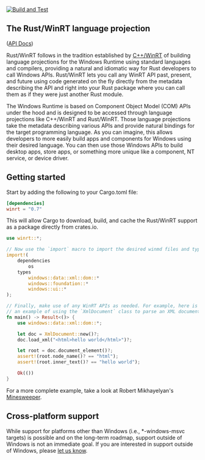 [![Build and Test](https://github.com/microsoft/winrt-rs/workflows/Build%20and%20Test/badge.svg?event=push)](https://github.com/microsoft/winrt-rs/actions)

## The Rust/WinRT language projection

([API Docs](https://microsoft.github.io/winrt-rs))

Rust/WinRT follows in the tradition established by [C++/WinRT](https://github.com/microsoft/cppwinrt) of building language projections for the Windows Runtime using standard languages and compilers, providing a natural and idiomatic way for Rust developers to call Windows APIs. Rust/WinRT lets you call any WinRT API past, present, and future using code generated on the fly directly from the metadata describing the API and right into your Rust package where you can call them as if they were just another Rust module.

The Windows Runtime is based on Component Object Model (COM) APIs under the hood and is designed to be accessed through language projections like C++/WinRT and Rust/WinRT. Those language projections take the metadata describing various APIs and provide natural bindings for the target programming language. As you can imagine, this allows developers to more easily build apps and components for Windows using their desired language. You can then use those Windows APIs to build desktop apps, store apps, or something more unique like a component, NT service, or device driver.

## Getting started

Start by adding the following to your Cargo.toml file:

```toml
[dependencies]
winrt = "0.7"
```

This will allow Cargo to download, build, and cache the Rust/WinRT support as a package directly from crates.io.

```rust
use winrt::*;

// Now use the `import` macro to import the desired winmd files and types:
import!(
    dependencies
        os
    types
        windows::data::xml::dom::*
        windows::foundation::*
        windows::ui::*
);

// Finally, make use of any WinRT APIs as needed. For example, here is
// an example of using the `XmlDocument` class to parse an XML document:
fn main() -> Result<()> {
    use windows::data::xml::dom::*;

    let doc = XmlDocument::new()?;
    doc.load_xml("<html>hello world</html>")?;

    let root = doc.document_element()?;
    assert!(root.node_name()? == "html");
    assert!(root.inner_text()? == "hello world");

    Ok(())
}
```

For a more complete example, take a look at Robert Mikhayelyan's [Minesweeper](https://github.com/robmikh/minesweeper-rs).

## Cross-platform support

While support for platforms other than Windows (i.e., *-windows-msvc targets) is possible and on the long-term roadmap, support outside of Windows is not an immediate goal. If you are interested in support outside of Windows, please [let us know](https://github.com/microsoft/winrt-rs/issues/143).
